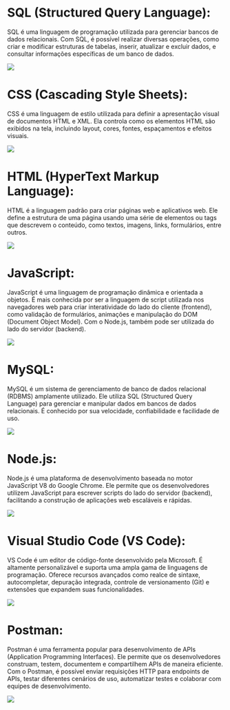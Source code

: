 # SQL (Structured Query Language):

SQL é uma linguagem de programação utilizada para gerenciar bancos de dados relacionais. Com SQL, é possível realizar diversas operações, como criar e modificar estruturas de tabelas, inserir, atualizar e excluir dados, e consultar informações específicas de um banco de dados.

![](sql.jpg)

# CSS (Cascading Style Sheets):

CSS é uma linguagem de estilo utilizada para definir a apresentação visual de documentos HTML e XML. Ela controla como os elementos HTML são exibidos na tela, incluindo layout, cores, fontes, espaçamentos e efeitos visuais.

![](css.png)

# HTML (HyperText Markup Language):

HTML é a linguagem padrão para criar páginas web e aplicativos web. Ele define a estrutura de uma página usando uma série de elementos ou tags que descrevem o conteúdo, como textos, imagens, links, formulários, entre outros.

![](html.jfif)

# JavaScript:

JavaScript é uma linguagem de programação dinâmica e orientada a objetos. É mais conhecida por ser a linguagem de script utilizada nos navegadores web para criar interatividade do lado do cliente (frontend), como validação de formulários, animações e manipulação do DOM (Document Object Model). Com o Node.js, também pode ser utilizada do lado do servidor (backend).

![](js.png)

# MySQL:

MySQL é um sistema de gerenciamento de banco de dados relacional (RDBMS) amplamente utilizado. Ele utiliza SQL (Structured Query Language) para gerenciar e manipular dados em bancos de dados relacionais. É conhecido por sua velocidade, confiabilidade e facilidade de uso.

![](my.gif)

# Node.js:

Node.js é uma plataforma de desenvolvimento baseada no motor JavaScript V8 do Google Chrome. Ele permite que os desenvolvedores utilizem JavaScript para escrever scripts do lado do servidor (backend), facilitando a construção de aplicações web escaláveis e rápidas.

![](node.png)

# Visual Studio Code (VS Code):

VS Code é um editor de código-fonte desenvolvido pela Microsoft. É altamente personalizável e suporta uma ampla gama de linguagens de programação. Oferece recursos avançados como realce de sintaxe, autocompletar, depuração integrada, controle de versionamento (Git) e extensões que expandem suas funcionalidades.

![](vs.jpg)

# Postman:

Postman é uma ferramenta popular para desenvolvimento de APIs (Application Programming Interfaces). Ele permite que os desenvolvedores construam, testem, documentem e compartilhem APIs de maneira eficiente. Com o Postman, é possível enviar requisições HTTP para endpoints de APIs, testar diferentes cenários de uso, automatizar testes e colaborar com equipes de desenvolvimento.

![](post.jpg)